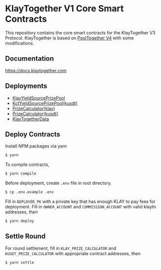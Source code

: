 # KlayTogether V1 Core Smart Contracts

This repository contains the core smart contracts for the KlayTogether V3 Protocol.
KlayTogether is based on [PoolTogether V4](https://github.com/pooltogether/v4-core) with some modifications. 

## Documentation
https://docs.klaytogether.com

## Deployments
- [KlayYieldSourcePrizePool](https://scope.klaytn.com/account/0x)
- [KctYieldSourcePrizePool(kusdt)](https://scope.klaytn.com/account/0x)
- [PrizeCalculator(klay)](https://scope.klaytn.com/account/0x)
- [PrizeCalculator(kusdt)](https://scope.klaytn.com/account/0x)
- [KlayTogetherData](https://scope.klaytn.com/account/0x)

## Deploy Contracts

Install NPM packages via yarn

```sh
$ yarn
```

To compile contracts,

```sh
$ yarn compile
```

Before deployment, create `.env` file in root directory.

```sh
$ cp .env.example .env
```

Fill in `DEPLOYER_PK` with a private key that has enough KLAY to pay fees for deployment.
Fill in `OWNER_ACCOUNT` and `COMMISSION_ACCOUNT` with valid klaytn addresses, then

```sh
$ yarn deploy
```

## Settle Round

For round settlement, fill in `KLAY_PRIZE_CALCULATOR` and `KUSDT_PRIZE_CALCULATOR` with appropriate
contract addresses, then 

```sh
$ yarn settle
```
